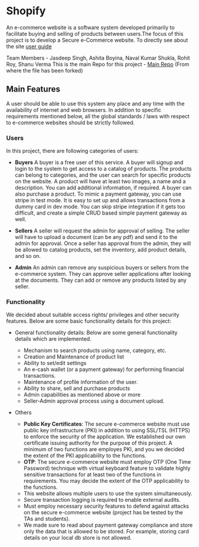 # Shopify
An e-commerce website is a software system developed primarily to facilitate buying and selling of products between users.The focus of this project is to develop a Secure e-Commerce website.
To directly see about the site [user guide](https://github.com/ashcode028/Shopify/tree/main/ecommerce-website#user-guide-for-shopify-an-ecommerce-platform)

Team Members - Jasdeep Singh, Ashita Boyina, Naval Kumar Shukla, Rohit Roy, Shanu Verma
This is the main Repo for this project - [Main Repo](https://github.com/Shanu85/Shopify) (From where the file has been forked)
##  Main Features
A user should be able to use this system any place and any time with the availability of internet and web browsers. In addition to specific requirements mentioned below, all the global standards / laws with respect to e-commerce websites should be strictly followed. 

### Users 
In this project, there are following categories of users: 
- __Buyers__ 
A buyer is a free user of this service. A buyer will signup and login to the system to get access to a catalog of products. The products can belong to categories, and the user can search for specific products on the website.
A product will have at least two images, a name and a description. You can add additional information, if required.
A buyer can also purchase a product. To mimic a payment gateway, you can use stripe in test mode. It is easy to set up and allows transactions from a dummy card in dev mode. You can skip stripe integration if it gets too difficult, and create a simple CRUD based simple payment gateway as well.

- __Sellers__
A seller will request the admin for approval of selling. The seller will have to upload a document (can be any pdf) and send it to the admin for approval. 
Once a seller has approval from the admin, they will be allowed to catalog products, set the inventory, add product details, and so on. 

- __Admin__ 
An admin can remove any suspicious buyers or sellers from the e-commerce system. They can approve seller applications after looking at the documents. They can add or remove any products listed by any seller. 
  
### Functionality 
We decided about suitable access rights/ privileges and other  security features. Below are some basic functionality details for this project: 
- General functionality details: Below are some general functionality details which are implemented. 
  - Mechanism to search products using name, category, etc.
  - Creation and Maintenance of product list 
  - Ability to set/edit settings 
  - An e-cash wallet (or a payment gateway) for performing financial transactions. 
  - Maintenance of profile information of the user. 
  - Ability to share, sell and purchase products
  - Admin capabilities as mentioned above or more
  - Seller-Admin approval process using a document upload.

- Others 
  - __Public Key Certificates__: The secure e-commerce website must use public  key infrastructure (PKI) in addition to using SSL/TSL (HTTPS) to enforce the  security of the application. We established our own certificate issuing  authority for the purpose of this project. A minimum of two functions are employes PKI, and you we decided the extent of the PKI applicability to the functions.  
  - __OTP__: The secure e-commerce website must employ OTP (One Time  Password) technique with virtual keyboard feature to validate highly sensitive  transactions for at least two of the functions in requirements. You may decide the  extent of the OTP applicability to the functions.  
  - This website allows multiple users to use the  system simultaneously. 
  - Secure transaction logging is required to enable external audits. 
  - Must employ necessary security features to defend against attacks on the secure  e-commerce website (project has be tested by the TAs and students).
  - We made sure to read about payment gateway compliance and store only the data that is allowed to be stored. For example, storing card details on your local db store is not allowed. 

